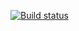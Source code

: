 [![Build status](https://ci.appveyor.com/api/projects/status/gjuggxf6286sf89u?svg=true)](https://ci.appveyor.com/project/IlonaTata/selenium1-2)
